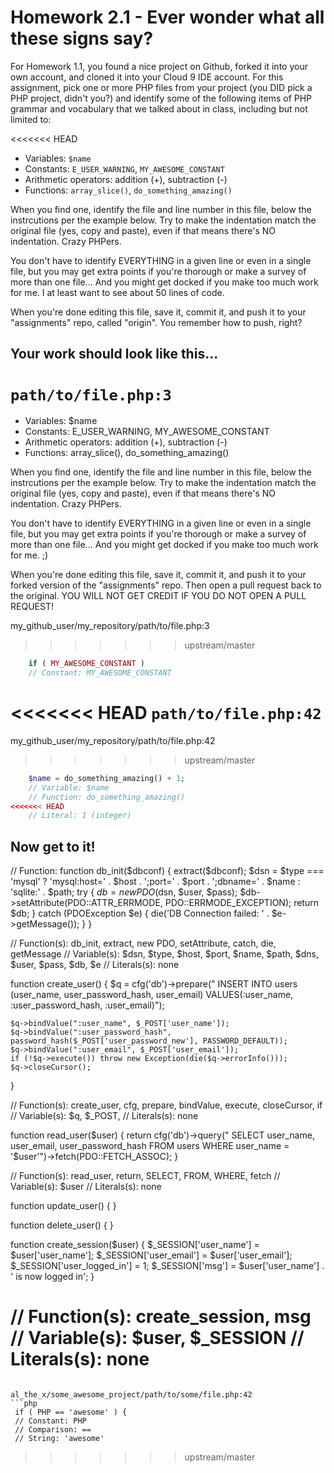 # Homework 2.1 - Ever wonder what all these signs say?

For Homework 1.1, you found a nice project on Github, forked it into your own account, and cloned it into your Cloud 9 IDE account. For this assignment, pick one or more PHP files from your project (you DID pick a PHP project, didn't you?) and identify some of the following items of PHP grammar and vocabulary that we talked about in class, including but not limited to:

<<<<<<< HEAD
* Variables: `$name`
* Constants: `E_USER_WARNING`, `MY_AWESOME_CONSTANT`
* Arithmetic operators: addition (+), subtraction (-)
* Functions: `array_slice()`, `do_something_amazing()`

When you find one, identify the file and line number in this file, below the instrcutions per the example below. Try to make the indentation match the original file (yes, copy and paste), even if that means there's NO indentation. Crazy PHPers.

You don't have to identify EVERYTHING in a given line or even in a single file, but you may get extra points if you're thorough or make a survey of more than one file... And you might get docked if you make too much work for me. I at least want to see about 50 lines of code.

When you're done editing this file, save it, commit it, and push it to your "assignments" repo, called "origin". You remember how to push, right?

## Your work should look like this...

`path/to/file.php:3`
=======
* Variables: $name
* Constants: E_USER_WARNING, MY_AWESOME_CONSTANT
* Arithmetic operators: addition (+), subtraction (-)
* Functions: array_slice(), do_something_amazing()

When you find one, identify the file and line number in this file, below the instrcutions per the example below. Try to make the indentation match the original file (yes, copy and paste), even if that means there's NO indentation. Crazy PHPers.

You don't have to identify EVERYTHING in a given line or even in a single file, but you may get extra points if you're thorough or make a survey of more than one file... And you might get docked if you make too much work for me. ;)

When you're done editing this file, save it, commit it, and push it to your forked version of the "assignments" repo. Then open a pull request back to the original. YOU WILL NOT GET CREDIT IF YOU DO NOT OPEN A PULL REQUEST!

my_github_user/my_repository/path/to/file.php:3
>>>>>>> upstream/master
```php
    if ( MY_AWESOME_CONSTANT )
    // Constant: MY_AWESOME_CONSTANT
```

<<<<<<< HEAD
`path/to/file.php:42`
=======
my_github_user/my_repository/path/to/file.php:42
>>>>>>> upstream/master
```php
    $name = do_something_amazing() + 1;
    // Variable: $name
    // Function: do_something_amazing()
<<<<<<< HEAD
    // Literal: 1 (integer)
```

## Now get to it!


// Function: function db_init($dbconf)
{
    extract($dbconf);
    $dsn = $type === 'mysql'
        ? 'mysql:host=' . $host . ';port=' . $port . ';dbname=' . $name
        : 'sqlite:' . $path;
    try {
        $db = new PDO($dsn, $user, $pass);
        $db->setAttribute(PDO::ATTR_ERRMODE, PDO::ERRMODE_EXCEPTION);
        return $db;
    } catch (PDOException $e) {
        die('DB Connection failed: ' . $e->getMessage());
    }
}

// Function(s): db_init, extract, new PDO, setAttribute, catch, die, getMessage
// Variable(s): $dsn, $type, $host, $port, $name, $path, $dns, $user, $pass, $db, $e
// Literals(s): none

function create_user()
{
    $q = cfg('db')->prepare("
INSERT INTO users (user_name, user_password_hash, user_email)
VALUES(:user_name, :user_password_hash, :user_email)");

    $q->bindValue(":user_name", $_POST['user_name']);
    $q->bindValue(":user_password_hash", password_hash($_POST['user_password_new'], PASSWORD_DEFAULT));
    $q->bindValue(":user_email", $_POST['user_email']);
    if (!$q->execute()) throw new Exception(die($q->errorInfo()));
    $q->closeCursor();
}

// Function(s): create_user, cfg, prepare, bindValue, execute, closeCursor, if
// Variable(s): $q, $_POST, 
// Literals(s): none

function read_user($user)
{
    return cfg('db')->query("
SELECT user_name, user_email, user_password_hash
FROM users
WHERE user_name = '$user'")->fetch(PDO::FETCH_ASSOC);
}

// Function(s): read_user, return, SELECT, FROM, WHERE, fetch
// Variable(s): $user
// Literals(s): none

function update_user()
{
}

function delete_user()
{
}

function create_session($user)
{
    $_SESSION['user_name'] = $user['user_name'];
    $_SESSION['user_email'] = $user['user_email'];
    $_SESSION['user_logged_in'] = 1;
    $_SESSION['msg'] = $user['user_name'] . ' is now logged in';
}

// Function(s): create_session, msg
// Variable(s): $user, $_SESSION
// Literals(s): none
=======
```

al_the_x/some_awesome_project/path/to/some/file.php:42
```php
 if ( PHP == 'awesome' ) {
 // Constant: PHP
 // Comparison: ==
 // String: 'awesome'
```
>>>>>>> upstream/master
